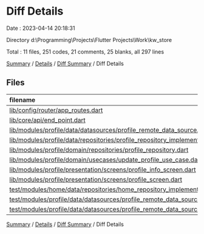# Diff Details

Date : 2023-04-14 20:18:31

Directory d:\\Programming\\Projects\\Flutter Projects\\Work\\kw_store

Total : 11 files,  251 codes, 21 comments, 25 blanks, all 297 lines

[Summary](results.md) / [Details](details.md) / [Diff Summary](diff.md) / Diff Details

## Files
| filename | language | code | comment | blank | total |
| :--- | :--- | ---: | ---: | ---: | ---: |
| [lib/config/router/app_routes.dart](/lib/config/router/app_routes.dart) | Dart | 4 | 0 | 0 | 4 |
| [lib/core/api/end_point.dart](/lib/core/api/end_point.dart) | Dart | 1 | 0 | 0 | 1 |
| [lib/modules/profile/data/datasources/profile_remote_data_source.dart](/lib/modules/profile/data/datasources/profile_remote_data_source.dart) | Dart | 9 | 0 | 2 | 11 |
| [lib/modules/profile/data/repositories/profile_repository_implementation.dart](/lib/modules/profile/data/repositories/profile_repository_implementation.dart) | Dart | 4 | 0 | 1 | 5 |
| [lib/modules/profile/domain/repositories/profile_repository.dart](/lib/modules/profile/domain/repositories/profile_repository.dart) | Dart | 1 | 1 | 1 | 3 |
| [lib/modules/profile/domain/usecases/update_profile_use_case.dart](/lib/modules/profile/domain/usecases/update_profile_use_case.dart) | Dart | 13 | 0 | 5 | 18 |
| [lib/modules/profile/presentation/screens/profile_info_screen.dart](/lib/modules/profile/presentation/screens/profile_info_screen.dart) | Dart | 59 | 0 | 0 | 59 |
| [lib/modules/profile/presentation/screens/profile_screen.dart](/lib/modules/profile/presentation/screens/profile_screen.dart) | Dart | 3 | 0 | 0 | 3 |
| [test/modules/home/data/repositories/home_repository_implementation_test.dart](/test/modules/home/data/repositories/home_repository_implementation_test.dart) | Dart | 2 | 0 | 0 | 2 |
| [test/modules/profile/data/datasources/profile_remote_data_source_test.dart](/test/modules/profile/data/datasources/profile_remote_data_source_test.dart) | Dart | 60 | 3 | 9 | 72 |
| [test/modules/profile/data/datasources/profile_remote_data_source_test.mocks.dart](/test/modules/profile/data/datasources/profile_remote_data_source_test.mocks.dart) | Dart | 95 | 17 | 7 | 119 |

[Summary](results.md) / [Details](details.md) / [Diff Summary](diff.md) / Diff Details